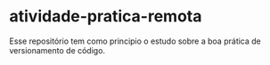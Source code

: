 # atividade-pratica-remota
Esse repositório tem como principio o estudo sobre a boa prática de versionamento de código.
